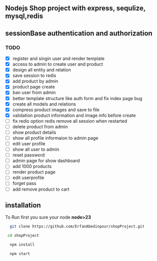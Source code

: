 ## Nodejs Shop project with express, sequlize, mysql,redis
## sessionBase authentication and authorization

### TODO

- [x] register and singin user and render template
- [x] access to admin to create user and product
- [x] design all entity and relation
- [x] save session to redis
- [x] add product by admin
- [x] product page create 
- [x] ban user from admin
- [x] better template structure like auth form and fix index page bug
- [x] create all models and relations 
- [x] compress product images and save to file
- [x] validation product information and image info before create 
- [ ] fix redis option redis remove all session when restarted
- [ ] delete product from admin
- [ ] show product details
- [ ] show all profile informaion to admin page
- [ ] edit user profile
- [ ] show all user to admin
- [ ] reset password
- [ ] admin page for show dashboard
- [ ] add 1000 products
- [ ] render product page
- [ ] edit userprofile 
- [ ] forget pass
- [ ] add remove product to cart

## installation 

To Run first you sure your node **node>23**
```sh
  git clone https://github.com/ErfanAbedinpour/shopProject.git
```
```sh
 cd shopProject
```
```sh
  npm install
```
```sh
  npm start
```



